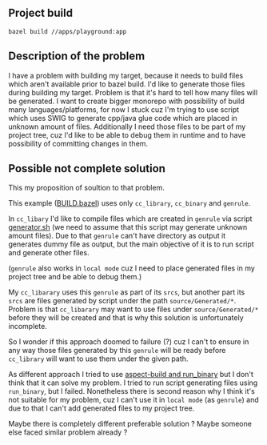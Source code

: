 ## Project build

	bazel build //apps/playground:app
	
## Description of the problem 

I have a problem with building my target, because it needs to build files which aren't available prior to bazel build. I'd like to generate those files during building my target. Problem is that it's hard to tell how many files will be generated. 
I want to create bigger monorepo with possibility of build many languages/platforms, for now I stuck cuz I'm trying to use script which uses SWIG to generate cpp/java glue code which are placed in unknown amount of files.
Additionally I need those files to be part of my project tree, cuz I'd like to be able to debug them in runtime and  to have possibility of committing changes in them. 

## Possible not complete solution

This my proposition of soultion to that problem. 

This example ([BUILD.bazel](apps/playground/BUILD.bazel)) uses only `cc_library`, `cc_binary` and `genrule`.

In `cc_libary` I'd like to compile files which are created in `genrule` via script [generator.sh](apps/playground/generator.sh) (we need to assume that this script may generate unknown amount files). 
Due to that `genrule` can't have directory as output it generates dummy file as output, but the main objective of it is to run script and generate other files. 

(`genrule` also works in `local mode` cuz I need to place generated files in my project tree and be able to debug them.)

My `cc_libarary` uses this `genrule` as part of its `srcs`, but another part its `srcs` are files generated by script under the path `source/Generated/*`. Problem is that `cc_libarary` may want to use files under `source/Generated/*` before they will be created and that is why this solution is unfortunately incomplete.

So I wonder if this approach doomed to failure (?) cuz I can't to ensure in any way those files generated by this `genrule` will be ready before `cc_library` will want to use them under the given path. 

As different approach I tried to use [aspect-build and run_binary](https://github.com/aspect-build/bazel-lib/blob/main/docs/run_binary.md) but I don't think that it can solve my problem. I tried to run script generating files using `run_binary`, but I failed. Nonetheless there is second reason why I think it's not suitable for my problem, cuz I can't use it in `local mode` (as `genrule`) and due to that I can't add generated files to my project tree.

Maybe there is completely different preferable solution ? Maybe someone else faced similar problem already ?
